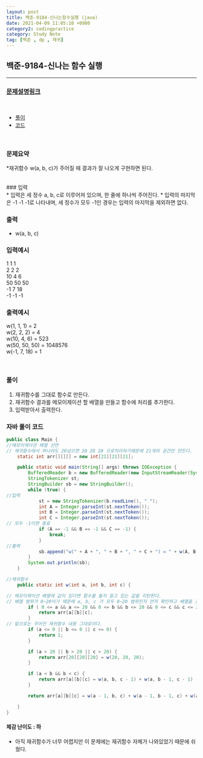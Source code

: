 ```yaml
---
layout: post
title: 백준-9184-신나는함수실행 (java)
date: 2021-04-09 11:05:10 +0900
category2: codingpractice
category: Study Note
tag: [백준 , dp , 재귀]
---
```


## 백준-9184-신나는 함수 실행

---
### [문제설명링크   ](https://www.acmicpc.net/problem/9184)
<br>  
  
* [풀이](#나의-풀이)
* [코드](#자바-풀이-코드)  

<br>  

### 문제요약 

*재귀함수 w(a, b, c)가 주어질 때 결과가 잘 나오게 구현하면 된다.
<br>  


<br>
### 입력<br>
* 입력은 세 정수 a, b, c로 이루어져 있으며, 한 줄에 하나씩 주어진다. 
* 입력의 마지막은 -1 -1 -1로 나타내며, 세 정수가 모두 -1인 경우는 입력의 마지막을 제외하면 없다.


### 출력  <br>   

*  w(a, b, c)



### 입력예시<br>  

1 1 1<br>
2 2 2<br>
10 4 6<br>
50 50 50<br>
-1 7 18<br>
-1 -1 -1<br>

### 출력예시<br>    

w(1, 1, 1) = 2<br>
w(2, 2, 2) = 4<br>
w(10, 4, 6) = 523<br>
w(50, 50, 50) = 1048576<br>
w(-1, 7, 18) = 1<br>
 

<br>

### 풀이<br>

1. 재귀함수를 그대로 함수로 만든다.
2. 재귀함수 결과를 메모이제이션 할 배열을 만들고 함수에 처리를 추가한다.
3. 입력받아서 출력한다.


### 자바 풀이 코드<br>  

```java
public class Main {
//메모이제이션 배열 선언 
// 재귀함수에서 하나라도 20넘으면 20 20 20 으로처리하기때문에 21개의 공간만 만든다.
    static int arr[][][] = new int[21][21][21];

    public static void main(String[] args) throws IOException {
        BufferedReader b = new BufferedReader(new InputStreamReader(System.in));
        StringTokenizer st;
        StringBuilder sb = new StringBuilder();
        while (true) {
//입력
            st = new StringTokenizer(b.readLine(), " ");
            int A = Integer.parseInt(st.nextToken());
            int B = Integer.parseInt(st.nextToken());
            int C = Integer.parseInt(st.nextToken());
// 모두 -1이면 종료
            if (A == -1 && B == -1 && C == -1) {
                break;
            }
//출력
            sb.append("w(" + A + ", " + B + ", " + C + ") = " + w(A, B, C)).append("\n");
        }
        System.out.println(sb);
    }

//재귀함수
    public static int w(int a, int b, int c) {

// 메모이제이션 배열에 값이 있다면 함수를 돌지 말고 있는 값을 리턴한다.
// 배열 범위가 0~20이기 때문에 a, b, c 가 모두 0~20 범위인지 먼저 확인하고 배열을 검사한다.
        if ( 0 <= a && a <= 20 && 0 <= b && b <= 20 && 0 <= c && c <= 20 && arr[a][b][c] != 0) {
            return arr[a][b][c];
        }
// 밑으로는 주어진 재귀함수 내용 그대로이다.
        if (a <= 0 || b <= 0 || c <= 0) {
            return 1;
        }

        if (a > 20 || b > 20 || c > 20) {
            return arr[20][20][20] = w(20, 20, 20);
        }

        if (a < b && b < c) {
            return arr[a][b][c] = w(a, b, c - 1) + w(a, b - 1, c - 1) - w(a, b - 1, c);
        }

        return arr[a][b][c] = w(a - 1, b, c) + w(a - 1, b - 1, c) + w(a - 1, b, c - 1) - w(a - 1, b - 1, c - 1);

    }
}
```


#### 체감 난이도 : 하<br>
* 아직 재귀함수가 너무 어렵지만 이 문제에는 재귀함수 자체가 나와있었기 때문에 쉬웠다.
